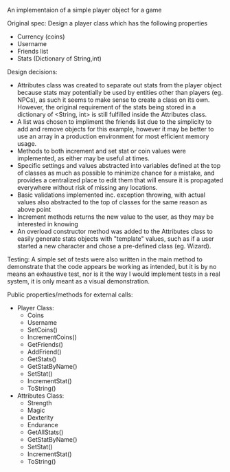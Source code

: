 An implementaion of a simple player object for a game

Original spec: Design a player class which has the following properties
- Currency (coins)
- Username
- Friends list
- Stats (Dictionary of String,int)

Design decisions:
- Attributes class was created to separate out stats from the player object because stats may potentially be used by entities other than players (eg. NPCs), as such it seems to make sense to create a class on its own.  However, the original requirement of the stats being stored in a dictionary of <String, int> is still fulfilled inside the Attributes class.
- A list was chosen to impliment the friends list due to the simplicity to add and remove objects for this example, however it may be better to use an array in a production environment for most efficient memory usage.
- Methods to both increment and set stat or coin values were implemented, as either may be useful at times.
- Specific settings and values abstracted into variables defined at the top of classes as much as possible to minimize chance for a mistake, and provides a centralized place to edit them that will ensure it is propagated everywhere without risk of missing any locations.
- Basic validations implemented inc. exception throwing, with actual values also abstracted to the top of classes for the same reason as above point
- Increment methods returns the new value to the user, as they may be interested in knowing
- An overload constructor method was added to the Attributes class to easily generate stats objects with "template" values, such as if a user started a new character and chose a pre-defined class (eg. Wizard).

Testing:
A simple set of tests were also written in the main method to demonstrate that the code appears be working as intended, but it is by no means an exhaustive test, nor is it the way I would implement tests in a real system, it is only meant as a visual demonstration.

Public properties/methods for external calls:
  - Player Class:
    - Coins
    - Username
    - SetCoins()
    - IncrementCoins()
    - GetFriends()
    - AddFriend()
    - GetStats()
    - GetStatByName()
    - SetStat()
    - IncrementStat()
    - ToString()
  - Attributes Class:
    - Strength
    - Magic
    - Dexterity
    - Endurance
    - GetAllStats()
    - GetStatByName()
    - SetStat()
    - IncrementStat()
    - ToString()
